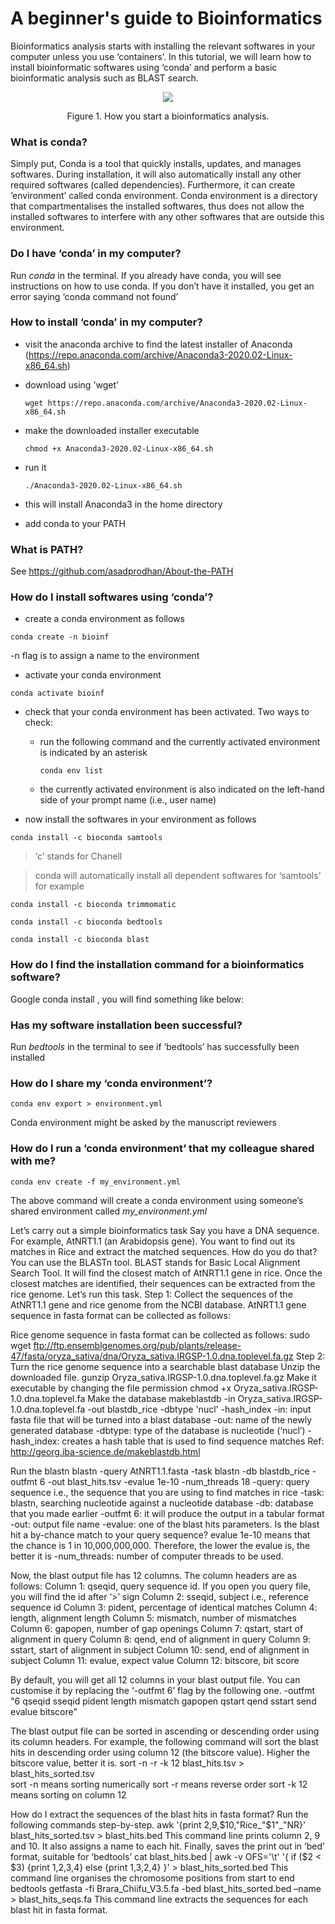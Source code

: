 # **A beginner's guide to Bioinformatics** <br />


Bioinformatics analysis starts with installing the relevant softwares in your computer unless you use ‘containers’. In this tutorial, we will learn how to install bioinformatic softwares using ‘conda’ and perform a basic bioinformatic analysis such as BLAST search.


<p align="center">
  <img 
    src="https://github.com/asadprodhan/A-beginner-s-guide-to-Bioinformatics/blob/main/A_beginner%E2%80%99s_guide_to_Bioinformatics.png"
  >
</p>
<p align = "center">
Figure 1. How you start a bioinformatics analysis.
</p>


### **What is conda?**

Simply put, Conda is a tool that quickly installs, updates, and manages softwares. During installation, it will also automatically install any other required softwares (called dependencies). Furthermore, it can create ‘environment’ called conda environment. Conda environment is a directory that compartmentalises the installed softwares, thus does not allow the installed softwares to interfere with any other softwares that are outside this environment.


### **Do I have ‘conda’ in my computer?**

Run *conda* in the terminal. If you already have conda, you will see instructions on how to use conda. If you don’t have it installed, you get an error saying ‘conda command not found’


### **How to install ‘conda’ in my computer?**

- visit the anaconda archive to find the latest installer of Anaconda (https://repo.anaconda.com/archive/Anaconda3-2020.02-Linux-x86_64.sh) 
- download using 'wget' 


  ```
  wget https://repo.anaconda.com/archive/Anaconda3-2020.02-Linux-x86_64.sh
  ```
  
  
- make the downloaded installer executable


  ```
  chmod +x Anaconda3-2020.02-Linux-x86_64.sh
  ```
  
  
- run it
  ```
  ./Anaconda3-2020.02-Linux-x86_64.sh
  ```
  
  
- this will install Anaconda3 in the home directory


- add conda to your PATH


### **What is PATH?**


See https://github.com/asadprodhan/About-the-PATH 



### **How do I install softwares using ‘conda’?**

- create a conda environment as follows 


```
conda create -n bioinf
```

-n flag is to assign a name to the environment


- activate your conda environment


```
conda activate bioinf
```


- check that your conda environment has been activated. Two ways to check:


  - run the following command and the currently activated environment is indicated by an asterisk 
  
  
    ```
    conda env list
    ```
  
  
  - the currently activated environment is also indicated on the left-hand side of your prompt name (i.e., user name)
  
  
- now install the softwares in your environment as follows


```
conda install -c bioconda samtools
```

> ‘c’ stands for Chanell 


> conda will automatically install all dependent softwares for ‘samtools’ for example


```
conda install -c bioconda trimmomatic
```


```
conda install -c bioconda bedtools
```


```
conda install -c bioconda blast 
```


### **How do I find the installation command for a bioinformatics software?**


Google conda install <name of the software>, you will find something like below:
 
  
### **Has my software installation been successful?**  
  

Run *bedtools* in the terminal to see if ‘bedtools’ has successfully been installed
  
  
### **How do I share my ‘conda environment’?**  
  
  
```
conda env export > environment.yml
```
  
  
Conda environment might be asked by the manuscript reviewers
  

### **How do I run a ‘conda environment’ that my colleague shared with me?**   
  

```
conda env create -f my_environment.yml 
```

The above command will create a conda environment using someone’s shared environment called *my_environment.yml*





Let’s carry out a simple bioinformatics task
Say you have a DNA sequence. For example, AtNRT1.1 (an Arabidopsis gene). You want to find out its matches in Rice and extract the matched sequences. How do you do that?
You can use the BLASTn tool. BLAST stands for Basic Local Alignment Search Tool. It will find the closest match of AtNRT1.1 gene in rice. Once the closest matches are identified, their sequences can be extracted from the rice genome.
Let’s run this task.
Step 1: Collect the sequences of the AtNRT1.1 gene and rice genome from the NCBI database.
AtNRT1.1 gene sequence in fasta format can be collected as follows:

Rice genome sequence in fasta format can be collected as follows:
sudo wget ftp://ftp.ensemblgenomes.org/pub/plants/release-47/fasta/oryza_sativa/dna/Oryza_sativa.IRGSP-1.0.dna.toplevel.fa.gz
Step 2: Turn the rice genome sequence into a searchable blast database
Unzip the downloaded file.
gunzip Oryza_sativa.IRGSP-1.0.dna.toplevel.fa.gz
Make it executable by changing the file permission
chmod +x Oryza_sativa.IRGSP-1.0.dna.toplevel.fa
Make the database
makeblastdb -in Oryza_sativa.IRGSP-1.0.dna.toplevel.fa -out blastdb_rice -dbtype 'nucl' -hash_index
-in: input fasta file that will be turned into a blast database
-out: name of the newly generated database
-dbtype: type of the database is nucleotide (‘nucl’)
-hash_index: creates a hash table that is used to find sequence matches
Ref: http://georg.iba-science.de/makeblastdb.html

Run the blastn
blastn -query AtNRT1.1.fasta -task blastn -db blastdb_rice -outfmt 6 -out blast_hits.tsv -evalue 1e-10 -num_threads 18 
-query: query sequence i.e., the sequence that you are using to find matches in rice
-task: blastn, searching nucleotide against a nucleotide database
-db: database that you made earlier
-outfmt 6: it will produce the output in a tabular format
-out: output file name
-evalue: one of the blast hits parameters. Is the blast hit a by-chance match to your query sequence? evalue 1e-10 means that the chance is 1 in 10,000,000,000. Therefore, the lower the evalue is, the better it is
-num_threads: number of computer threads to be used. 

Now, the blast output file has 12 columns. The column headers are as follows:
Column 1: qseqid, query sequence id. If you open you query file, you will find the id after ‘>’ sign
Column 2: sseqid, subject i.e., reference sequence id
Column 3: pident, percentage of identical matches
Column 4: length, alignment length 
Column 5: mismatch, number of mismatches
Column 6: gapopen, number of gap openings
Column 7: qstart, start of alignment in query
Column 8: qend, end of alignment in query
Column 9: sstart, start of alignment in subject
Column 10: send, end of alignment in subject
Column 11: evalue, expect value
Column 12: bitscore, bit score

By default, you will get all 12 columns in your blast output file.
You can customise it by replacing the ‘-outfmt 6’ flag by the following one. 
-outfmt "6 qseqid sseqid pident length mismatch gapopen qstart qend sstart send evalue bitscore"

The blast output file can be sorted in ascending or descending order using its column headers. For example, the following command will sort the blast hits in descending order using column 12 (the bitscore value). Higher the bitscore value, better it is.
sort -n -r -k 12 blast_hits.tsv > blast_hits_sorted.tsv  
sort -n means sorting numerically
sort -r means reverse order
sort -k 12 means sorting on column 12

How do I extract the sequences of the blast hits in fasta format?
Run the following commands step-by-step.
awk '{print $2,$9,$10,"Rice_"$1"_"NR}' blast_hits_sorted.tsv > blast_hits.bed
This command line prints column 2, 9 and 10. It also assigns a name to each hit. Finally, saves the print out in ‘bed’ format, suitable for ‘bedtools’ 
cat  blast_hits.bed | awk -v OFS='\t' '{ if ($2 < $3) {print $1,$2,$3,$4} else {print $1,$3,$2,$4} }' >  blast_hits_sorted.bed
This command line organises the chromosome positions from start to end
bedtools getfasta -fi Brara_Chiifu_V3.5.fa -bed blast_hits_sorted.bed –name > blast_hits_seqs.fa
This command line extracts the sequences for each blast hit in fasta format.


